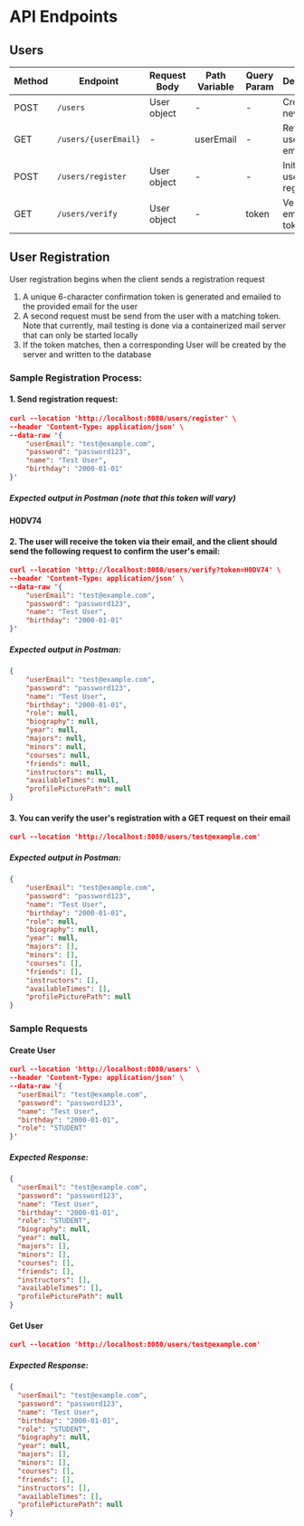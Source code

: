 # API Endpoints

## Users

| Method | Endpoint                   | Request Body | Path Variable | Query Param | Description                     | Response                 |
|--------|----------------------------|--------------|---------------|-------------|---------------------------------|--------------------------|
| POST   | `/users`                   | User object  | -             | -           | Creates a new user              | Created user object      |
| GET    | `/users/{userEmail}`       | -            | userEmail     | -           | Retrieves user by email         | User object              |
| POST   | `/users/register`          | User object  | -             | -           | Initiates user registration     | Confirmation token       |
| GET    | `/users/verify`            | User object  | -             | token       | Verifies email with token       | Created user object      |

## User Registration

User registration begins when the client sends a registration request
1. A unique 6-character confirmation token is generated and emailed to the provided email for the user
2. A second request must be send from the user with a matching token. Note that currently, mail testing is done via a containerized mail server that can only be started locally
3. If the token matches, then a corresponding User will be created by the server and written to the database

### Sample Registration Process:

#### 1. Send registration request:
```json
curl --location 'http://localhost:8080/users/register' \
--header 'Content-Type: application/json' \
--data-raw '{
    "userEmail": "test@example.com",
    "password": "password123",
    "name": "Test User",
    "birthday": "2000-01-01"
}'
```

##### Expected output in Postman (note that this token will vary)
**H0DV74**

#### 2. The user will receive the token via their email, and the client should send the following request to confirm the user's email:
```json
curl --location 'http://localhost:8080/users/verify?token=H0DV74' \
--header 'Content-Type: application/json' \
--data-raw '{
    "userEmail": "test@example.com",
    "password": "password123",
    "name": "Test User",
    "birthday": "2000-01-01"
}'
```

##### Expected output in Postman:
```json
{
    "userEmail": "test@example.com",
    "password": "password123",
    "name": "Test User",
    "birthday": "2000-01-01",
    "role": null,
    "biography": null,
    "year": null,
    "majors": null,
    "minors": null,
    "courses": null,
    "friends": null,
    "instructors": null,
    "availableTimes": null,
    "profilePicturePath": null
}
```

#### 3. You can verify the user's registration with a GET request on their email
```json
curl --location 'http://localhost:8080/users/test@example.com'
```

##### Expected output in Postman:
```json
{
    "userEmail": "test@example.com",
    "password": "password123",
    "name": "Test User",
    "birthday": "2000-01-01",
    "role": null,
    "biography": null,
    "year": null,
    "majors": [],
    "minors": [],
    "courses": [],
    "friends": [],
    "instructors": [],
    "availableTimes": [],
    "profilePicturePath": null
}
```

### Sample Requests

#### Create User

```json
curl --location 'http://localhost:8080/users' \
--header 'Content-Type: application/json' \
--data-raw '{
  "userEmail": "test@example.com",
  "password": "password123",
  "name": "Test User",
  "birthday": "2000-01-01",
  "role": "STUDENT"
}'
```

##### Expected Response:

```json
{
  "userEmail": "test@example.com",
  "password": "password123",
  "name": "Test User",
  "birthday": "2000-01-01",
  "role": "STUDENT",
  "biography": null,
  "year": null,
  "majors": [],
  "minors": [],
  "courses": [],
  "friends": [],
  "instructors": [],
  "availableTimes": [],
  "profilePicturePath": null
}
```

#### Get User

```json
curl --location 'http://localhost:8080/users/test@example.com'
```

##### Expected Response:

```json
{
  "userEmail": "test@example.com",
  "password": "password123",
  "name": "Test User",
  "birthday": "2000-01-01",
  "role": "STUDENT",
  "biography": null,
  "year": null,
  "majors": [],
  "minors": [],
  "courses": [],
  "friends": [],
  "instructors": [],
  "availableTimes": [],
  "profilePicturePath": null
}
```